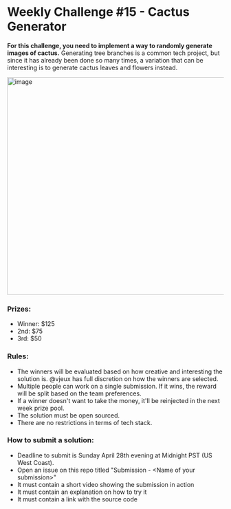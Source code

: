# Weekly Challenge #15 - Cactus Generator

**For this challenge, you need to implement a way to randomly generate images of cactus.** Generating tree branches is a common tech project, but since it has already been done so many times, a variation that can be interesting is to generate cactus leaves and flowers instead.

<img width="506" alt="image" src="https://github.com/Algorithm-Arena/weekly-challenge-15-cactus-generator/assets/197597/05d5af81-9759-41a4-bdc9-b5764007532e">

### Prizes:
* Winner: $125
* 2nd: $75
* 3rd: $50

### Rules:
* The winners will be evaluated based on how creative and interesting the solution is. @vjeux has full discretion on how the winners are selected.
* Multiple people can work on a single submission. If it wins, the reward will be split based on the team preferences.
* If a winner doesn't want to take the money, it'll be reinjected in the next week prize pool.
* The solution must be open sourced.
* There are no restrictions in terms of tech stack.

### How to submit a solution:
* Deadline to submit is Sunday April 28th evening at Midnight PST (US West Coast).
* Open an issue on this repo titled "Submission - &lt;Name of your submission&gt;"
* It must contain a short video showing the submission in action
* It must contain an explanation on how to try it
* It must contain a link with the source code
